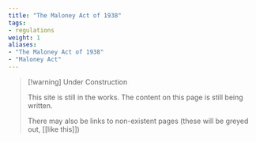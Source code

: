 ```yaml
---
title: "The Maloney Act of 1938"
tags:
- regulations
weight: 1
aliases:
- "The Maloney Act of 1938"
- "Maloney Act"
---
```


> [!warning] Under Construction
> 
> This site is still in the works. The content on this page is still being written. 
> 
> There may also be links to non-existent pages (these will be greyed out, [[like this]])